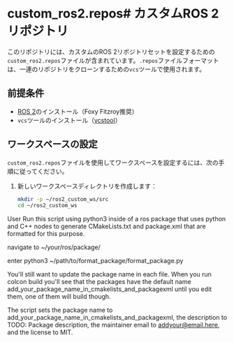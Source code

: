 # custom_ros2.repos# カスタムROS 2リポジトリ

このリポジトリには、カスタムのROS 2リポジトリセットを設定するための`custom_ros2.repos`ファイルが含まれています。`.repos`ファイルフォーマットは、一連のリポジトリをクローンするための`vcs`ツールで使用されます。

## 前提条件

- [ROS 2](https://index.ros.org/doc/ros2/Installation/)のインストール（Foxy Fitzroy推奨）
- `vcs`ツールのインストール（[vcstool](https://github.com/dirk-thomas/vcstool)）

## ワークスペースの設定

`custom_ros2.repos`ファイルを使用してワークスペースを設定するには、次の手順に従ってください。

1. 新しいワークスペースディレクトリを作成します：
   ```bash
   mkdir -p ~/ros2_custom_ws/src
   cd ~/ros2_custom_ws
User
Run this script using python3 inside of a ros package that uses python and C++ nodes to generate CMakeLists.txt and package.xml that are formatted for this purpose.

navigate to ~/your/ros/package/

enter python3 ~/path/to/format_package/format_package.py

You'll still want to update the package name in each file. When you run colcon build you'll see that the packages have the default name add_your_package_name_in_cmakelists_and_packagexml until you edit them, one of them will build though.

The script sets the package name to add_your_package_name_in_cmakelists_and_packagexml, the description to TODO: Package description, the maintainer email to addyour@email.here, and the license to MIT.
